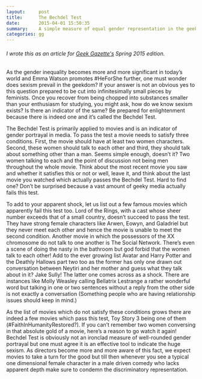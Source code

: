 ```yaml
---
layout:     post
title:      The Bechdel Test
date:       2015-04-01 15:50:35
summary:    A simple measure of equal gender representation in the geekdom
categories: gg
---
```

###### *I wrote this as an article for [Geek Gazette's](http://gg.ieeeiitr.com/) Spring 2015 edition.*

As the gender inequality becomes more and more significant in today’s world and Emma Watson promotes #HeForShe further, one must wonder does sexism prevail in the geekdom? If your answer is not an obvious yes to this question prepared to be cut into infinitesimally small pieces by feminists. Once you recover from being chopped into substances smaller than your enthusiasm for studying, you might ask, how do we know sexism exists? Is there an indicator of the same? Be prepared for enlightenment because there is indeed one and it’s called the Bechdel Test.

The Bechdel Test is primarily applied to movies and is an indicator of gender portrayal in media. To pass the test a movie needs to satisfy three conditions. First, the movie should have at least two women characters. Second, these women should talk to each other and third, they should talk about something other than a man. Seems simple enough, doesn’t it? Two women talking to each and the point of discussion not being men throughout the whole movie. Think about the most recent movie you saw and whether it satisfies this or not or well, leave it, and think about the last movie you watched which actually passes the Bechdel Test. Hard to find one? Don’t be surprised because a vast amount of geeky media actually fails this test.

To add to your apparent shock, let us list out a few famous movies which apparently fail this test too. Lord of the Rings, with a cast whose sheer number exceeds that of a small country, doesn’t succeed to pass the test. They have strong female characters like Arwen, Eowyn, and Galadriel but they never meet each other and hence the movie is unable to meet the second condition. Another movie in which the possessors of the XX chromosome do not talk to one another is The Social Network. There’s even a scene of doing the nasty in the bathroom but god forbid that the women talk to each other! Add to the ever growing list Avatar and Harry Potter and the Deathly Hallows part two too as the former has only one drawn out conversation between Neytiri and her mother and guess what they talk about in it? Jake Sully! The latter one comes across as a shock. There are instances like Molly Weasley calling Bellatrix Lestrange a rather wonderful word but talking in one or two sentences without a reply from the other side is not exactly a conversation (Something people who are having relationship issues should keep in mind.) 

As the list of movies which do not satisfy these conditions grows there are indeed a few movies which pass this test, Toy Story 3 being one of them (#FaithInHumanityRestored?). If you can’t remember two women conversing in that absolute gold of a movie, here’s a reason to go watch it again! Bechdel Test is obviously not an ironclad measure of well-rounded gender portrayal but one must agree it is an effective tool to indicate the huge sexism. As directors become more and more aware of this fact, we expect movies to take a turn for the good but till then whenever you see a typical one dimensional female character in a male driven comedy who lacks apparent depth make sure to condemn the discriminatory representation.
